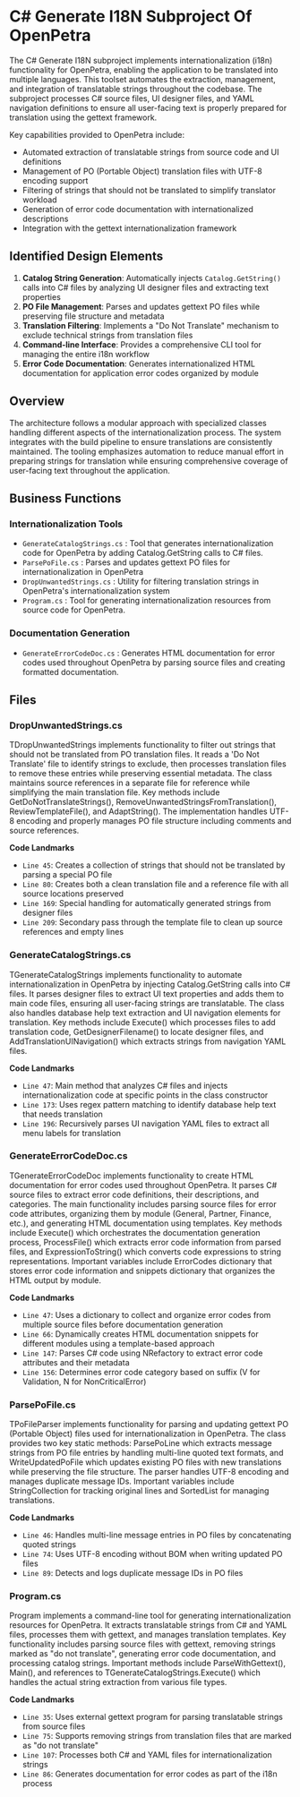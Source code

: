 # C# Generate I18N Subproject Of OpenPetra

The C# Generate I18N subproject implements internationalization (i18n) functionality for OpenPetra, enabling the application to be translated into multiple languages. This toolset automates the extraction, management, and integration of translatable strings throughout the codebase. The subproject processes C# source files, UI designer files, and YAML navigation definitions to ensure all user-facing text is properly prepared for translation using the gettext framework.

Key capabilities provided to OpenPetra include:

- Automated extraction of translatable strings from source code and UI definitions
- Management of PO (Portable Object) translation files with UTF-8 encoding support
- Filtering of strings that should not be translated to simplify translator workload
- Generation of error code documentation with internationalized descriptions
- Integration with the gettext internationalization framework

## Identified Design Elements

1. **Catalog String Generation**: Automatically injects `Catalog.GetString()` calls into C# files by analyzing UI designer files and extracting text properties
2. **PO File Management**: Parses and updates gettext PO files while preserving file structure and metadata
3. **Translation Filtering**: Implements a "Do Not Translate" mechanism to exclude technical strings from translation files
4. **Command-line Interface**: Provides a comprehensive CLI tool for managing the entire i18n workflow
5. **Error Code Documentation**: Generates internationalized HTML documentation for application error codes organized by module

## Overview

The architecture follows a modular approach with specialized classes handling different aspects of the internationalization process. The system integrates with the build pipeline to ensure translations are consistently maintained. The tooling emphasizes automation to reduce manual effort in preparing strings for translation while ensuring comprehensive coverage of user-facing text throughout the application.

## Business Functions

### Internationalization Tools
- `GenerateCatalogStrings.cs` : Tool that generates internationalization code for OpenPetra by adding Catalog.GetString calls to C# files.
- `ParsePoFile.cs` : Parses and updates gettext PO files for internationalization in OpenPetra
- `DropUnwantedStrings.cs` : Utility for filtering translation strings in OpenPetra's internationalization system
- `Program.cs` : Tool for generating internationalization resources from source code for OpenPetra.

### Documentation Generation
- `GenerateErrorCodeDoc.cs` : Generates HTML documentation for error codes used throughout OpenPetra by parsing source files and creating formatted documentation.

## Files
### DropUnwantedStrings.cs

TDropUnwantedStrings implements functionality to filter out strings that should not be translated from PO translation files. It reads a 'Do Not Translate' file to identify strings to exclude, then processes translation files to remove these entries while preserving essential metadata. The class maintains source references in a separate file for reference while simplifying the main translation file. Key methods include GetDoNotTranslateStrings(), RemoveUnwantedStringsFromTranslation(), ReviewTemplateFile(), and AdaptString(). The implementation handles UTF-8 encoding and properly manages PO file structure including comments and source references.

 **Code Landmarks**
- `Line 45`: Creates a collection of strings that should not be translated by parsing a special PO file
- `Line 80`: Creates both a clean translation file and a reference file with all source locations preserved
- `Line 169`: Special handling for automatically generated strings from designer files
- `Line 209`: Secondary pass through the template file to clean up source references and empty lines
### GenerateCatalogStrings.cs

TGenerateCatalogStrings implements functionality to automate internationalization in OpenPetra by injecting Catalog.GetString calls into C# files. It parses designer files to extract UI text properties and adds them to main code files, ensuring all user-facing strings are translatable. The class also handles database help text extraction and UI navigation elements for translation. Key methods include Execute() which processes files to add translation code, GetDesignerFilename() to locate designer files, and AddTranslationUINavigation() which extracts strings from navigation YAML files.

 **Code Landmarks**
- `Line 47`: Main method that analyzes C# files and injects internationalization code at specific points in the class constructor
- `Line 173`: Uses regex pattern matching to identify database help text that needs translation
- `Line 196`: Recursively parses UI navigation YAML files to extract all menu labels for translation
### GenerateErrorCodeDoc.cs

TGenerateErrorCodeDoc implements functionality to create HTML documentation for error codes used throughout OpenPetra. It parses C# source files to extract error code definitions, their descriptions, and categories. The main functionality includes parsing source files for error code attributes, organizing them by module (General, Partner, Finance, etc.), and generating HTML documentation using templates. Key methods include Execute() which orchestrates the documentation generation process, ProcessFile() which extracts error code information from parsed files, and ExpressionToString() which converts code expressions to string representations. Important variables include ErrorCodes dictionary that stores error code information and snippets dictionary that organizes the HTML output by module.

 **Code Landmarks**
- `Line 47`: Uses a dictionary to collect and organize error codes from multiple source files before documentation generation
- `Line 66`: Dynamically creates HTML documentation snippets for different modules using a template-based approach
- `Line 147`: Parses C# code using NRefactory to extract error code attributes and their metadata
- `Line 156`: Determines error code category based on suffix (V for Validation, N for NonCriticalError)
### ParsePoFile.cs

TPoFileParser implements functionality for parsing and updating gettext PO (Portable Object) files used for internationalization in OpenPetra. The class provides two key static methods: ParsePoLine which extracts message strings from PO file entries by handling multi-line quoted text formats, and WriteUpdatedPoFile which updates existing PO files with new translations while preserving the file structure. The parser handles UTF-8 encoding and manages duplicate message IDs. Important variables include StringCollection for tracking original lines and SortedList for managing translations.

 **Code Landmarks**
- `Line 46`: Handles multi-line message entries in PO files by concatenating quoted strings
- `Line 74`: Uses UTF-8 encoding without BOM when writing updated PO files
- `Line 89`: Detects and logs duplicate message IDs in PO files
### Program.cs

Program implements a command-line tool for generating internationalization resources for OpenPetra. It extracts translatable strings from C# and YAML files, processes them with gettext, and manages translation templates. Key functionality includes parsing source files with gettext, removing strings marked as "do not translate", generating error code documentation, and processing catalog strings. Important methods include ParseWithGettext(), Main(), and references to TGenerateCatalogStrings.Execute() which handles the actual string extraction from various file types.

 **Code Landmarks**
- `Line 35`: Uses external gettext program for parsing translatable strings from source files
- `Line 75`: Supports removing strings from translation files that are marked as "do not translate"
- `Line 107`: Processes both C# and YAML files for internationalization strings
- `Line 86`: Generates documentation for error codes as part of the i18n process

[Generated by the Sage AI expert workbench: 2025-03-30 02:22:57  https://sage-tech.ai/workbench]: #
